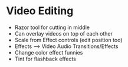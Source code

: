 # Video Editing 
- Razor tool for cutting in middle 
- Can overlay videos on top of each other
- Scale from Effect controls (edit position too)
- Effects --> Video Audio Transitions/Effects
- Change color effect funnies
- Tint for flashback effects
